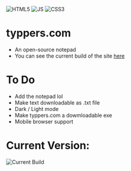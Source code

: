 ![HTML5](https://img.shields.io/badge/html5-%23E34F26.svg?style=for-the-badge&logo=html5&logoColor=white)
![JS](https://img.shields.io/badge/JavaScript-323330?style=for-the-badge&logo=javascript&logoColor=F7DF1E)
![CSS3](https://img.shields.io/badge/css3-%231572B6.svg?style=for-the-badge&logo=css3&logoColor=white)

# typpers.com
* An open-source notepad
* You can see the current build of the site [here](https://typpers.netlify.app/)

# To Do
* Add the notepad lol
* Make text downloadable as .txt file
* Dark / Light mode
* Make typpers.com a dowmloadable exe
* Mobile browser support

# Current Version:
![Current Build](https://media.discordapp.net/attachments/988296406144008212/1042607317142753350/image.png?width=1389&height=676)

